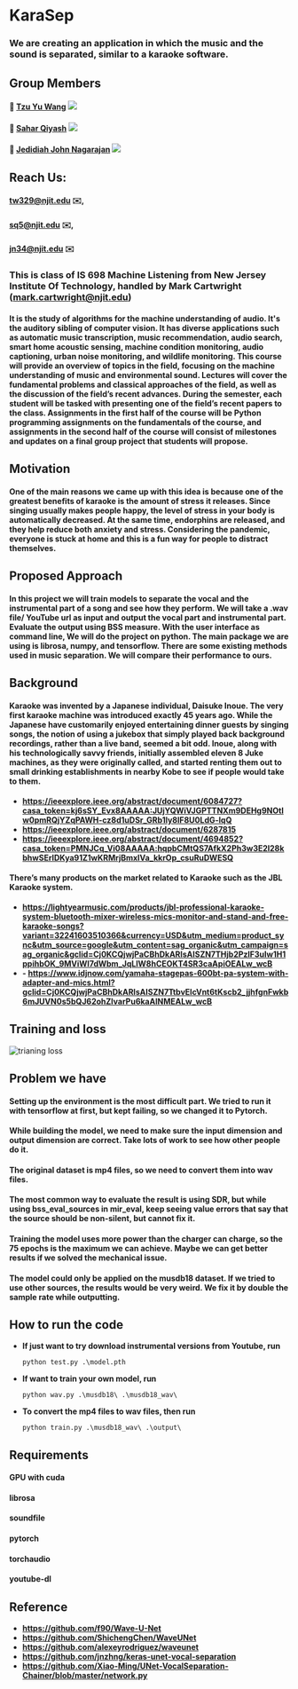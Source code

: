 # KaraSep
### We are creating an application in which the music and the sound is separated, similar to a karaoke software.

## Group Members
#### :prince: [Tzu Yu Wang](https://github.com/tw329)             ![](https://komarev.com/ghpvc/?username=tw329&color=red)
#### :princess: [Sahar Qiyash](https://github.com/saharqiyash)            ![](https://komarev.com/ghpvc/?username=saharqiyash&color=green)
#### :prince: [Jedidiah John Nagarajan](https://github.com/JedidiahJohnNagarajan) ![](https://komarev.com/ghpvc/?username=JedidiahJohnNagarajan&color=blue)

## Reach Us:
#### [tw329@njit.edu](https://mail.google.com/mail/?view=cm&fs=1&to=tw329@njit.edu) ✉️, 
#### [sq5@njit.edu](https://mail.google.com/mail/?view=cm&fs=1&to=sq5@njit.edu) ✉️, 
#### [jn34@njit.edu](https://mail.google.com/mail/?view=cm&fs=1&to=jn34@njit.edu) ✉️

### This is class of IS 698 Machine Listening from New Jersey Institute Of Technology, handled by Mark Cartwright ([mark.cartwright@njit.edu](https://mail.google.com/mail/view=cm&fs=1&to=mark.cartwright@njit.edu))

#### It is the study of algorithms for the machine understanding of audio. It's the auditory sibling of computer vision. It has diverse applications such as automatic music transcription, music recommendation, audio search, smart home acoustic sensing, machine condition monitoring, audio captioning, urban noise monitoring, and wildlife monitoring. This course will provide an overview of topics in the field, focusing on the machine understanding of music and environmental sound. Lectures will cover the fundamental problems and classical approaches of the field, as well as the discussion of the field’s recent advances. During the semester, each student will be tasked with presenting one of the field’s recent papers to the class. Assignments in the first half of the course will be Python programming assignments on the fundamentals of the course, and assignments in the second half of the course will consist of milestones and updates on a final group project that students will propose. 


## Motivation
#### One of the main reasons we came up with this idea is because one of the greatest benefits of karaoke is the amount of stress it releases. Since singing usually makes people happy, the level of stress in your body is automatically decreased. At the same time, endorphins are released, and they help reduce both anxiety and stress. Considering the pandemic, everyone is stuck at home and this is a fun way for people to distract themselves.

## Proposed Approach
#### In this project we will train models to separate the vocal and the instrumental part of a song and see how they perform. We will take a .wav file/ YouTube url as input and output the vocal part and instrumental part. Evaluate the output using BSS measure. With the user interface as command line, We will do the project on python. The main package we are using is librosa, numpy, and tensorflow. There are some existing methods used in music separation. We will compare their performance to ours.

## Background
#### Karaoke was invented by a Japanese individual, Daisuke Inoue. The very first karaoke machine was introduced exactly 45 years ago. While the Japanese have customarily enjoyed entertaining dinner guests by singing songs, the notion of using a jukebox that simply played back background recordings, rather than a live band, seemed a bit odd. Inoue, along with his technologically savvy friends, initially assembled eleven 8 Juke machines, as they were originally called, and started renting them out to small drinking establishments in nearby Kobe to see if people would take to them.
+ **https://ieeexplore.ieee.org/abstract/document/6084727?casa_token=kj6sSY_Evx8AAAAA:JUjYQWiVJGPTTNXm9DEHg9NOtlw0pmRQjYZqPAWH-cz8d1uDSr_GRb1ly8lF8U0LdG-lqQ**
+ **https://ieeexplore.ieee.org/abstract/document/6287815**
+ **https://ieeexplore.ieee.org/abstract/document/4694852?casa_token=PMNJCq_Vi08AAAAA:hqpbCMtQS7AfkX2Ph3w3E2l28kbhwSErIDKya91Z1wKRMrjBmxIVa_kkrOp_csuRuDWESQ**

#### There’s many products on the market related to Karaoke such as the JBL Karaoke system.
+ **https://lightyearmusic.com/products/jbl-professional-karaoke-system-bluetooth-mixer-wireless-mics-monitor-and-stand-and-free-karaoke-songs?variant=32241603510366&currency=USD&utm_medium=product_sync&utm_source=google&utm_content=sag_organic&utm_campaign=sag_organic&gclid=Cj0KCQjwjPaCBhDkARIsAISZN7THjb2PzlF3uIw1H1ppihbOK_9MViWI7dWbm_JqLlW8hCEOKT4SR3caApiOEALw_wcB**
+ **- https://www.idjnow.com/yamaha-stagepas-600bt-pa-system-with-adapter-and-mics.html?gclid=Cj0KCQjwjPaCBhDkARIsAISZN7TtbvElcVnt6tKscb2_jjhfgnFwkb6mJUVN0s5bQJ62ohZlvarPu6kaAlNMEALw_wcB**

## Training and loss
![trianing loss](https://user-images.githubusercontent.com/13598741/116878917-fc189380-abed-11eb-8821-14163f0106fb.PNG)


## Problem we have
#### Setting up the environment is the most difficult part. We tried to run it with tensorflow at first, but kept failing, so we changed it to Pytorch.
#### While building the model, we need to make sure the input dimension and output dimension are correct. Take lots of work to see how other people do it.
#### The original dataset is mp4 files, so we need to convert them into wav files.
#### The most common way to evaluate the result is using SDR, but while using bss_eval_sources in mir_eval, keep seeing value errors that say that the source should be non-silent, but cannot fix it.
#### Training the model uses more power than the charger can charge, so the 75 epochs is the maximum we can achieve. Maybe we can get better results if we solved the mechanical issue.
#### The model could only be applied on the musdb18 dataset. If we tried to use other sources, the results would be very weird. We fix it by double the sample rate while outputting. 

## How to run the code
+ **If just want to try download instrumental versions from Youtube, run**

     ``python test.py .\model.pth``
     
+ **If want to train your own model, run**

     ``python wav.py .\musdb18\ .\musdb18_wav\``
     
+ **To convert the mp4 files to wav files, then run**

     ``python train.py .\musdb18_wav\ .\output\``
     

## Requirements
#### GPU with cuda
#### librosa
#### soundfile
#### pytorch
#### torchaudio
#### youtube-dl

## Reference
+ **https://github.com/f90/Wave-U-Net**
+ **https://github.com/ShichengChen/WaveUNet**
+ **https://github.com/alexeyrodriguez/waveunet**
+ **https://github.com/jnzhng/keras-unet-vocal-separation**
+ **https://github.com/Xiao-Ming/UNet-VocalSeparation-Chainer/blob/master/network.py**







